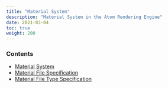 ```yaml
---
title: "Material System"
description: "Material System in the Atom Rendering Engine"
date: 2021-03-04
toc: true
weight: 200
---
```


### Contents
- [Material System](materials.md)
- [Material File Specification](material-file-spec.md)
- [Material File Type Specification](material-type-file-spec.md)
